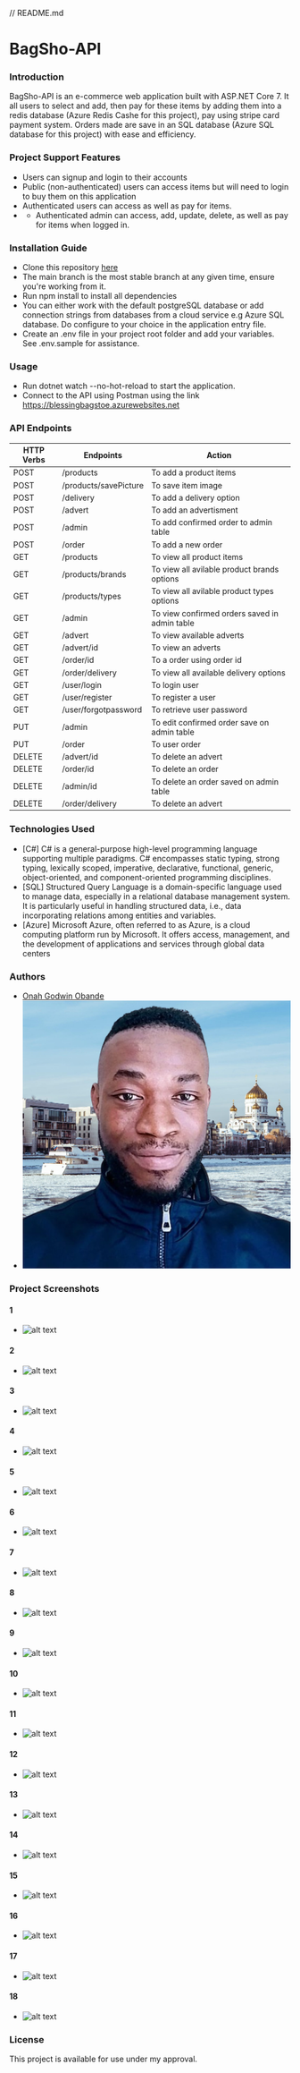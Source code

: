 // README.md
# BagSho-API 
### Introduction
BagSho-API  is an e-commerce web application built with ASP.NET Core 7. It all users to select and add, then pay for these items by adding them into a redis database (Azure Redis Cashe for this project), pay using stripe card payment system. Orders made are save in an SQL database (Azure SQL database for this project) with ease and efficiency.
### Project Support Features
* Users can signup and login to their accounts
* Public (non-authenticated) users can access items but will need to login to buy them on this application
* Authenticated users can access as well as pay for items.
* * Authenticated admin can access, add, update, delete, as well as pay for items when logged in.
### Installation Guide
* Clone this repository [here](https://github.com/GodwinOnah/BlessingAPI.git)
* The main branch is the most stable branch at any given time, ensure you're working from it.
* Run npm install to install all dependencies
* You can either work with the default postgreSQL database or add connection strings from databases from a cloud service e.g  Azure SQL database. Do configure to your choice in the application entry file.
* Create an .env file in your project root folder and add your variables. See .env.sample for assistance.
### Usage
* Run dotnet watch --no-hot-reload to start the application.
* Connect to the API using Postman using the link https://blessingbagstoe.azurewebsites.net
### API Endpoints
| HTTP Verbs | Endpoints | Action |
| --- | --- | --- |
| POST | /products | To add a product items |
| POST | /products/savePicture | To save item image |
| POST | /delivery | To add a delivery option 
| POST | /advert | To add an advertisment |
| POST | /admin | To add confirmed order to admin table |
| POST | /order | To add a new order |
| GET | /products | To view all product items |
| GET | /products/brands | To view all avilable product brands options |
| GET | /products/types | To view all avilable product types options |
| GET | /admin | To view confirmed orders saved in admin table |
| GET | /advert | To view available adverts |
| GET | /advert/id | To view an adverts |
| GET | /order/id | To a order using order id |
| GET | /order/delivery | To view all available delivery options |
| GET | /user/login | To login user |
| GET | /user/register | To register a user |
| GET | /user/forgotpassword | To retrieve user password |
| PUT | /admin | To edit confirmed order save on admin table |
| PUT | /order | To user order |
| DELETE | /advert/id | To delete an advert |
| DELETE | /order/id | To delete an order |
| DELETE | /admin/id | To delete an order saved on admin table |
| DELETE | /order/delivery | To delete an advert |
### Technologies Used
* [C#] C# is a general-purpose high-level programming language supporting multiple paradigms. C# encompasses static typing, strong typing, lexically scoped, imperative, declarative, functional, generic, object-oriented, and component-oriented programming disciplines.
* [SQL] Structured Query Language is a domain-specific language used to manage data, especially in a relational database management system. It is particularly useful in handling structured data, i.e., data incorporating relations among entities and variables.
*  [Azure] Microsoft Azure, often referred to as Azure, is a cloud computing platform run by Microsoft. It offers access, management, and the development of applications and services through global data centers
### Authors
* [Onah Godwin Obande](https://godwinportfolio.azurewebsites.net)
* ![alt text](https://github.com/GodwinOnah/BlessingAPI/blob/main/API/files/Author/godwin-onah.png?raw=true)
### Project Screenshots
#### 1
* ![alt text](https://github.com/GodwinOnah/BlessingAPI/blob/main/API/files/projectPictures/image1?raw=true)
#### 2
* ![alt text](https://github.com/GodwinOnah/BlessingAPI/blob/main/API/files/projectPictures/image2.jpeg?raw=true)
#### 3
* ![alt text](https://github.com/GodwinOnah/BlessingAPI/blob/main/API/files/projectPictures/image3.jpeg?raw=true)
#### 4
* ![alt text](https://github.com/GodwinOnah/BlessingAPI/blob/main/API/files/projectPictures/image3.jpeg?raw=true)
#### 5
* ![alt text](https://github.com/GodwinOnah/BlessingAPI/blob/main/API/files/projectPictures/image5.jpeg?raw=true)
#### 6
* ![alt text](https://github.com/GodwinOnah/BlessingAPI/blob/main/API/files/projectPictures/image6.jpeg?raw=true)
#### 7
* ![alt text](https://github.com/GodwinOnah/BlessingAPI/blob/main/API/files/projectPictures/image7.jpeg?raw=true)
#### 8
* ![alt text](https://github.com/GodwinOnah/BlessingAPI/blob/main/API/files/projectPictures/image8.jpeg?raw=true)
#### 9
* ![alt text](https://github.com/GodwinOnah/BlessingAPI/blob/main/API/files/projectPictures/image9.jpeg?raw=true)
#### 10
* ![alt text](https://github.com/GodwinOnah/BlessingAPI/blob/main/API/files/projectPictures/image10.jpeg?raw=true)
#### 11
* ![alt text](https://github.com/GodwinOnah/BlessingAPI/blob/main/API/files/projectPictures/image11.jpeg?raw=true)
#### 12
* ![alt text](https://github.com/GodwinOnah/BlessingAPI/blob/main/API/files/projectPictures/image12.jpeg?raw=true)
#### 13
* ![alt text](https://github.com/GodwinOnah/BlessingAPI/blob/main/API/files/projectPictures/image13.jpeg?raw=true)
#### 14
* ![alt text](https://github.com/GodwinOnah/BlessingAPI/blob/main/API/files/projectPictures/image14.jpeg?raw=true)
#### 15
* ![alt text](https://github.com/GodwinOnah/BlessingAPI/blob/main/API/files/projectPictures/image15.jpeg?raw=true)
#### 16
* ![alt text](https://github.com/GodwinOnah/BlessingAPI/blob/main/API/files/projectPictures/image16.jpeg?raw=true)
#### 17
* ![alt text](https://github.com/GodwinOnah/BlessingAPI/blob/main/API/files/projectPictures/image17.jpeg?raw=true)
#### 18
* ![alt text](https://github.com/GodwinOnah/BlessingAPI/blob/main/API/files/projectPictures/image18.jpeg?raw=true)
### License
This project is available for use under my approval.

